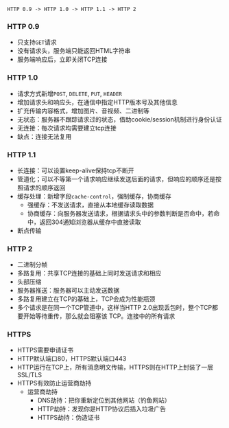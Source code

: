 ```
HTTP 0.9 -> HTTP 1.0 -> HTTP 1.1 -> HTTP 2
```

### HTTP 0.9
+ 只支持```GET```请求
+ 没有请求头，服务端只能返回HTML字符串
+ 服务端响应后，立即关闭TCP连接

### HTTP 1.0
+ 请求方式新增```POST```, ```DELETE```, ```PUT```, ```HEADER```
+ 增加请求头和响应头，在通信中指定HTTP版本号及其他信息
+ 扩充传输内容格式，增加图片、音视频、二进制等
+ 无状态：服务器不跟踪请求过的状态，借助cookie/session机制进行身份认证
+ 无连接：每次请求均需要建立tcp连接
+ 缺点：连接无法复用

### HTTP 1.1
+ 长连接：可以设置keep-alive保持tcp不断开
+ 管道化；可以不等第一个请求响应继续发送后面的请求，但响应的顺序还是按照请求的顺序返回
+ 缓存处理：新增字段```cache-control```，强制缓存，协商缓存
  + 强缓存：不发送请求，直接从本地缓存读取数据
  + 协商缓存：向服务器发送请求，根据请求头中的参数判断是否命中，若命中，返回304通知浏览器从缓存中直接读取
+ 断点传输

### HTTP 2
+ 二进制分帧
+ 多路复用：共享TCP连接的基础上同时发送请求和相应
+ 头部压缩
+ 服务器推送：服务器可以主动发送数据
+ 多路复用建立在TCP的基础上，TCP会成为性能瓶颈
+ 多个请求是在同一个TCP管道中，这样当HTTP 2.0出现丢包时，整个TCP都要开始等待重传，那么就会阻塞该 TCP。连接中的所有请求

### HTTPS
+ HTTPS需要申请证书
+ HTTP默认端口80，HTTPS默认端口443
+ HTTP运行在TCP上，所有消息明文传输，HTTPS则在HTTP上封装了一层SSL/TLS
+ HTTPS有效防止运营商劫持
  + 运营商劫持
    + DNS劫持：把你重新定位到其他网站（钓鱼网站）
    + HTTP劫持：发现你是HTTP协议后插入垃圾广告
    + HTTPS劫持：伪造证书